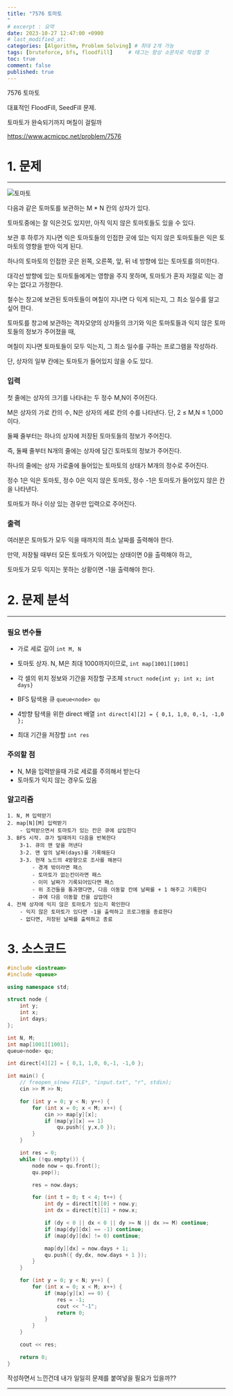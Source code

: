 ```yaml
---
title: "7576 토마토
"
# excerpt : 요약
date: 2023-10-27 12:47:00 +0900
# last_modified_at: 
categories: [Algorithm, Problem Solving] # 최대 2개 가능
tags: [bruteforce, bfs, floodfill]     # 태그는 항상 소문자로 작성할 것
toc: true
comment: false
published: true
---
```


7576 토마토

대표적인 FloodFill, SeedFill 문제. 

토마토가 완숙되기까지 며칠이 걸릴까

https://www.acmicpc.net/problem/7576

# 1. 문제
---
![토마토](https://u.acmicpc.net/de29c64f-dee7-4fe0-afa9-afd6fc4aad3a/Screen%20Shot%202021-06-22%20at%202.41.22%20PM.png)   

다음과 같은 토마토를 보관하는 M * N 칸의 상자가 있다.

토마토중에는 잘 익은것도 있지만, 아직 익지 않은 토마토들도 있을 수 있다.

보관 후 하루가 지나면 익은 토마토들의 인접한 곳에 있는 익지 않은 토마토들은 익은 토마토의 영향을 받아 익게 된다. 

하나의 토마토의 인접한 곳은 왼쪽, 오른쪽, 앞, 뒤 네 방향에 있는 토마토를 의미한다. 

대각선 방향에 있는 토마토들에게는 영향을 주지 못하며, 토마토가 혼자 저절로 익는 경우는 없다고 가정한다. 

철수는 창고에 보관된 토마토들이 며칠이 지나면 다 익게 되는지, 그 최소 일수를 알고 싶어 한다.

토마토를 창고에 보관하는 격자모양의 상자들의 크기와 익은 토마토들과 익지 않은 토마토들의 정보가 주어졌을 때,

며칠이 지나면 토마토들이 모두 익는지, 그 최소 일수를 구하는 프로그램을 작성하라. 

단, 상자의 일부 칸에는 토마토가 들어있지 않을 수도 있다.

### 입력
첫 줄에는 상자의 크기를 나타내는 두 정수 M,N이 주어진다. 

M은 상자의 가로 칸의 수, N은 상자의 세로 칸의 수를 나타낸다. 단, 2 ≤ M,N ≤ 1,000 이다. 

둘째 줄부터는 하나의 상자에 저장된 토마토들의 정보가 주어진다.

즉, 둘째 줄부터 N개의 줄에는 상자에 담긴 토마토의 정보가 주어진다. 

하나의 줄에는 상자 가로줄에 들어있는 토마토의 상태가 M개의 정수로 주어진다. 

정수 1은 익은 토마토, 정수 0은 익지 않은 토마토, 정수 -1은 토마토가 들어있지 않은 칸을 나타낸다.

토마토가 하나 이상 있는 경우만 입력으로 주어진다.


### 출력
여러분은 토마토가 모두 익을 때까지의 최소 날짜를 출력해야 한다. 

만약, 저장될 때부터 모든 토마토가 익어있는 상태이면 0을 출력해야 하고, 

토마토가 모두 익지는 못하는 상황이면 -1을 출력해야 한다.

# 2. 문제 분석
---
### 필요 변수들
- 가로 세로 길이 `int M, N`
- 토마토 상자. N, M은 최대 1000까지이므로, `int map[1001][1001]`
- 각 셀의 위치 정보와 기간을 저장할 구조체 `struct node{int y; int x; int days}`
- BFS 탐색용 큐 `queue<node> qu`
- 4방향 탐색을 위한 direct 배열 `int direct[4][2] = { 0,1, 1,0, 0,-1, -1,0 };`

- 최대 기간을 저장할 `int res`

### 주의할 점
- N, M을 입력받을때 가로 세로를 주의해서 받는다
- 토마토가 익지 않는 경우도 있음

### 알고리즘
```
1. N, M 입력받기
2. map[N][M] 입력받기
    - 입력받으면서 토마토가 있는 칸은 큐에 삽입한다
3. BFS 시작. 큐가 빌때까지 다음을 반복한다
    3-1. 큐의 맨 앞을 꺼낸다
    3-2. 맨 앞의 날짜(days)를 기록해둔다
    3-3. 현재 노드의 4방향으로 조사를 해본다
        - 경계 밖이라면 패스
        - 토마토가 없는칸이라면 패스
        - 이미 날짜가 기록되어있다면 패스
        - 위 조건들을 통과했다면, 다음 이동할 칸에 날짜를 + 1 해주고 기록한다
        - 큐에 다음 이동할 칸을 삽입한다
4. 전체 상자에 익지 않은 토마토가 있는지 확인한다
    - 익지 않은 토마토가 있다면 -1을 출력하고 프로그램을 종료한다
    - 없다면, 저장된 날짜를 출력하고 종료

```

# 3. 소스코드
```cpp
#include <iostream>
#include <queue>

using namespace std;

struct node {
	int y;
	int x;
	int days;
};

int N, M;
int map[1001][1001];
queue<node> qu;

int direct[4][2] = { 0,1, 1,0, 0,-1, -1,0 };

int main() {
	// freopen_s(new FILE*, "input.txt", "r", stdin);
	cin >> M >> N;

	for (int y = 0; y < N; y++) {
		for (int x = 0; x < M; x++) {
			cin >> map[y][x];
			if (map[y][x] == 1)
				qu.push({ y,x,0 });
		}
	}

	int res = 0;
	while (!qu.empty()) {
		node now = qu.front();
		qu.pop();

		res = now.days;

		for (int t = 0; t < 4; t++) {
			int dy = direct[t][0] + now.y;
			int dx = direct[t][1] + now.x;

			if (dy < 0 || dx < 0 || dy >= N || dx >= M) continue;
			if (map[dy][dx] == -1) continue;
			if (map[dy][dx] != 0) continue;

			map[dy][dx] = now.days + 1;
			qu.push({ dy,dx, now.days + 1 });
		}
	}

	for (int y = 0; y < N; y++) {
		for (int x = 0; x < M; x++) {
			if (map[y][x] == 0) {
				res = -1; 
				cout << "-1";
				return 0;
			}
		}
	}

	cout << res;

	return 0;
}
```



작성하면서 느낀건데 내가 일일히 문제를 붙여넣을 필요가 있을까??


---

